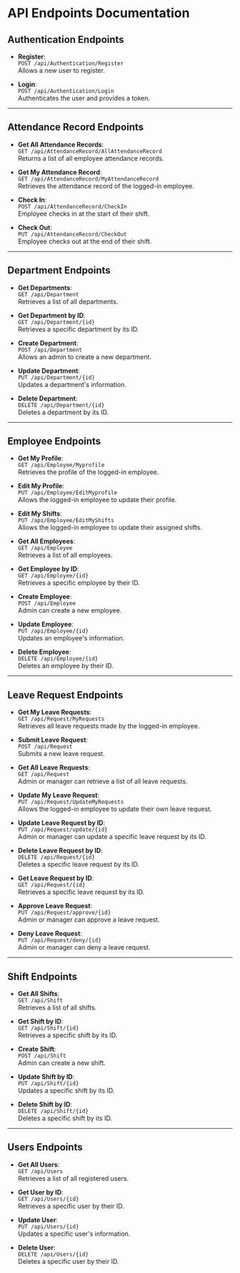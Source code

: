 # API Endpoints Documentation

## Authentication Endpoints
- **Register**:  
  `POST /api/Authentication/Register`  
  Allows a new user to register.

- **Login**:  
  `POST /api/Authentication/Login`  
  Authenticates the user and provides a token.

---

## Attendance Record Endpoints
- **Get All Attendance Records**:  
  `GET /api/AttendanceRecord/AllAttendanceRecord`  
  Returns a list of all employee attendance records.

- **Get My Attendance Record**:  
  `GET /api/AttendanceRecord/MyAttendanceRecord`  
  Retrieves the attendance record of the logged-in employee.

- **Check In**:  
  `POST /api/AttendanceRecord/CheckIn`  
  Employee checks in at the start of their shift.

- **Check Out**:  
  `PUT /api/AttendanceRecord/CheckOut`  
  Employee checks out at the end of their shift.

---

## Department Endpoints
- **Get Departments**:  
  `GET /api/Department`  
  Retrieves a list of all departments.

- **Get Department by ID**:  
  `GET /api/Department/{id}`  
  Retrieves a specific department by its ID.

- **Create Department**:  
  `POST /api/Department`  
  Allows an admin to create a new department.

- **Update Department**:  
  `PUT /api/Department/{id}`  
  Updates a department's information.

- **Delete Department**:  
  `DELETE /api/Department/{id}`  
  Deletes a department by its ID.

---

## Employee Endpoints
- **Get My Profile**:  
  `GET /api/Employee/Myprofile`  
  Retrieves the profile of the logged-in employee.

- **Edit My Profile**:  
  `PUT /api/Employee/EditMyprofile`  
  Allows the logged-in employee to update their profile.

- **Edit My Shifts**:  
  `PUT /api/Employee/EditMyShifts`  
  Allows the logged-in employee to update their assigned shifts.

- **Get All Employees**:  
  `GET /api/Employee`  
  Retrieves a list of all employees.

- **Get Employee by ID**:  
  `GET /api/Employee/{id}`  
  Retrieves a specific employee by their ID.

- **Create Employee**:  
  `POST /api/Employee`  
  Admin can create a new employee.

- **Update Employee**:  
  `PUT /api/Employee/{id}`  
  Updates an employee's information.

- **Delete Employee**:  
  `DELETE /api/Employee/{id}`  
  Deletes an employee by their ID.

---

## Leave Request Endpoints
- **Get My Leave Requests**:  
  `GET /api/Request/MyRequests`  
  Retrieves all leave requests made by the logged-in employee.

- **Submit Leave Request**:  
  `POST /api/Request`  
  Submits a new leave request.

- **Get All Leave Requests**:  
  `GET /api/Request`  
  Admin or manager can retrieve a list of all leave requests.

- **Update My Leave Request**:  
  `PUT /api/Request/UpdateMyRequests`  
  Allows the logged-in employee to update their own leave request.

- **Update Leave Request by ID**:  
  `PUT /api/Request/update/{id}`  
  Admin or manager can update a specific leave request by its ID.

- **Delete Leave Request by ID**:  
  `DELETE /api/Request/{id}`  
  Deletes a specific leave request by its ID.

- **Get Leave Request by ID**:  
  `GET /api/Request/{id}`  
  Retrieves a specific leave request by its ID.

- **Approve Leave Request**:  
  `PUT /api/Request/approve/{id}`  
  Admin or manager can approve a leave request.

- **Deny Leave Request**:  
  `PUT /api/Request/deny/{id}`  
  Admin or manager can deny a leave request.

---

## Shift Endpoints
- **Get All Shifts**:  
  `GET /api/Shift`  
  Retrieves a list of all shifts.

- **Get Shift by ID**:  
  `GET /api/Shift/{id}`  
  Retrieves a specific shift by its ID.

- **Create Shift**:  
  `POST /api/Shift`  
  Admin can create a new shift.

- **Update Shift by ID**:  
  `PUT /api/Shift/{id}`  
  Updates a specific shift by its ID.

- **Delete Shift by ID**:  
  `DELETE /api/Shift/{id}`  
  Deletes a specific shift by its ID.

---

## Users Endpoints
- **Get All Users**:  
  `GET /api/Users`  
  Retrieves a list of all registered users.

- **Get User by ID**:  
  `GET /api/Users/{id}`  
  Retrieves a specific user by their ID.

- **Update User**:  
  `PUT /api/Users/{id}`  
  Updates a specific user's information.

- **Delete User**:  
  `DELETE /api/Users/{id}`  
  Deletes a specific user by their ID.
